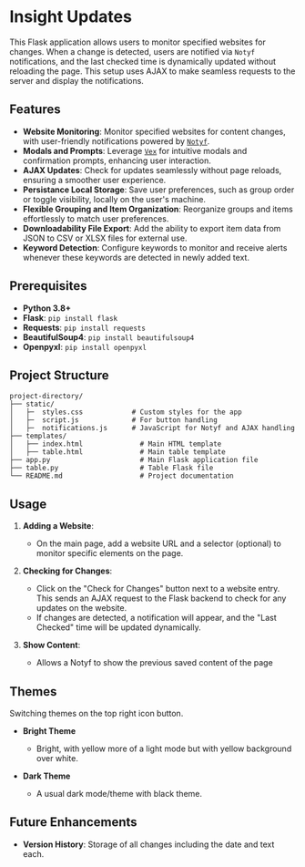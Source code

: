 
# Insight Updates

This Flask application allows users to monitor specified websites for changes. When a change is detected, users are notified via `Notyf` notifications, and the last checked time is dynamically updated without reloading the page. This setup uses AJAX to make seamless requests to the server and display the notifications.

## Features

- **Website Monitoring**: Monitor specified websites for content changes, with user-friendly notifications powered by [`Notyf`](https://github.com/caroso1222/notyf).
- **Modals and Prompts**: Leverage [`Vex`](https://github.com/HubSpot/vex/) for intuitive modals and confirmation prompts, enhancing user interaction.
- **AJAX Updates**: Check for updates seamlessly without page reloads, ensuring a smoother user experience.
- **Persistance Local Storage**: Save user preferences, such as group order or toggle visibility, locally on the user's machine.
- **Flexible Grouping and Item Organization**: Reorganize groups and items effortlessly to match user preferences.
- **Downloadability File Export**: Add the ability to export item data from JSON to CSV or XLSX files for external use.
- **Keyword Detection**: Configure keywords to monitor and receive alerts whenever these keywords are detected in newly added text.

## Prerequisites

- **Python 3.8+**
- **Flask**: `pip install flask`
- **Requests**: `pip install requests`
- **BeautifulSoup4**: `pip install beautifulsoup4`
- **Openpyxl**: `pip install openpyxl`

## Project Structure

```
project-directory/
├── static/
│   ├─  styles.css            # Custom styles for the app
│   ├─  script.js             # For button handling 
│   ├─  notifications.js      # JavaScript for Notyf and AJAX handling
├── templates/
│   ├── index.html              # Main HTML template
│   ├── table.html              # Main table template
├── app.py                      # Main Flask application file
├── table.py                    # Table Flask file
└── README.md                   # Project documentation
```

## Usage

1. **Adding a Website**:
   - On the main page, add a website URL and a selector (optional) to monitor specific elements on the page.

2. **Checking for Changes**:
   - Click on the "Check for Changes" button next to a website entry. This sends an AJAX request to the Flask backend to check for any updates on the website.
   - If changes are detected, a notification will appear, and the "Last Checked" time will be updated dynamically.
3. **Show Content**:
    - Allows a Notyf to show the previous saved content of the page

## Themes
Switching themes on the top right icon button. 

- **Bright Theme**
   - Bright, with yellow more of a light mode but with yellow background over white.

- **Dark Theme**
   - A usual dark mode/theme with black theme. 


## Future Enhancements

- **Version History**: Storage of all changes including the date and text each.

